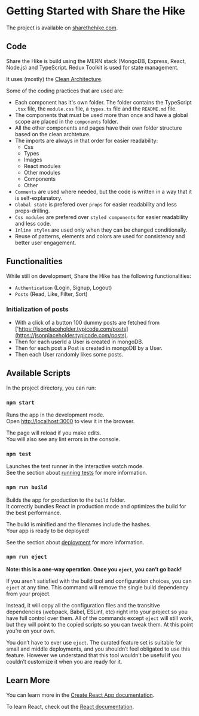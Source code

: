 # Getting Started with Share the Hike

The project is available on [sharethehike.com](https://github.com/facebook/create-react-app).

## Code

Share the Hike is build using the MERN stack (MongoDB, Express, React, Node.js) and TypeScript. Redux Toolkit is used for state management.

It uses (mostly) the [Clean Architecture](https://www.techtarget.com/whatis/definition/clean-architecture).

Some of the coding practices that are used are:

- Each component has it's own folder. The folder contains the TypeScript `.tsx` file, the `module.css` file, a `types.ts` file and the `README.md` file.
- The components that must be used more than once and have a global scope are placed in the `components` folder.
- All the other components and pages have their own folder structure based on the clean archteture.
- The imports are always in that order for easier readability:
  - Css
  - Types
  - Images
  - React modules
  - Other modules
  - Components
  - Other
- `Comments` are used where needed, but the code is written in a way that it is self-explanatory.
- `Global state` is prefered over `props` for easier readability and less props-drilling.
- `Css modules` are prefered over `styled components` for easier readability and less code.
- `Inline styles` are used only when they can be changed conditionally.
- Reuse of patterns, elements and colors are used for consistency and better user engagement.

## Functionalities

While still on development, Share the Hike has the following functionalities:

- `Authentication` (Login, Signup, Logout)
- `Posts` (Read, Like, Filter, Sort)

### Initialization of posts

- With a click of a button 100 dummy posts are fetched from ['https://jsonplaceholder.typicode.com/posts](https://jsonplaceholder.typicode.com/posts).
- Then for each userId a User is created in mongoDB.
- Then for each post a Post is created in mongoDB by a User.
- Then each User randomly likes some posts.

## Available Scripts

In the project directory, you can run:

### `npm start`

Runs the app in the development mode.\
Open [http://localhost:3000](http://localhost:3000) to view it in the browser.

The page will reload if you make edits.\
You will also see any lint errors in the console.

### `npm test`

Launches the test runner in the interactive watch mode.\
See the section about [running tests](https://facebook.github.io/create-react-app/docs/running-tests) for more information.

### `npm run build`

Builds the app for production to the `build` folder.\
It correctly bundles React in production mode and optimizes the build for the best performance.

The build is minified and the filenames include the hashes.\
Your app is ready to be deployed!

See the section about [deployment](https://facebook.github.io/create-react-app/docs/deployment) for more information.

### `npm run eject`

**Note: this is a one-way operation. Once you `eject`, you can’t go back!**

If you aren’t satisfied with the build tool and configuration choices, you can `eject` at any time. This command will remove the single build dependency from your project.

Instead, it will copy all the configuration files and the transitive dependencies (webpack, Babel, ESLint, etc) right into your project so you have full control over them. All of the commands except `eject` will still work, but they will point to the copied scripts so you can tweak them. At this point you’re on your own.

You don’t have to ever use `eject`. The curated feature set is suitable for small and middle deployments, and you shouldn’t feel obligated to use this feature. However we understand that this tool wouldn’t be useful if you couldn’t customize it when you are ready for it.

## Learn More

You can learn more in the [Create React App documentation](https://facebook.github.io/create-react-app/docs/getting-started).

To learn React, check out the [React documentation](https://reactjs.org/).
